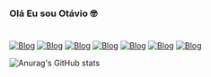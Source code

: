 ### Olá Eu sou Otávio 🤓

#
[![Blog](https://img.shields.io/badge/HTML5-E34F26?style=for-the-badge&logo=html5&logoColor=white)](#)
[![Blog](https://img.shields.io/badge/CSS3-1572B6?style=for-the-badge&logo=css3&logoColor=white)](#)
[![Blog](https://img.shields.io/badge/JavaScript-323330?style=for-the-badge&logo=javascript&logoColor=F7DF1E)](#)
[![Blog](https://img.shields.io/badge/PHP-777BB4?style=for-the-badge&logo=php&logoColor=white)](#)
[![Blog](https://img.shields.io/badge/Bootstrap-563D7C?style=for-the-badge&logo=bootstrap&logoColor=white)](#)
[![Blog](https://img.shields.io/badge/Laravel-FF2D20?style=for-the-badge&logo=laravel&logoColor=white)](#)
[![Blog](https://img.shields.io/badge/MySQL-00000F?style=for-the-badge&logo=mysql&logoColor=white)](#)



![Anurag's GitHub stats](https://github-readme-stats.vercel.app/api?username=OtavioAlvim&show_icons=true&theme=radical)
